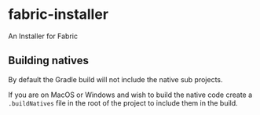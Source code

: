 # fabric-installer
An Installer for Fabric


## Building natives

By default the Gradle build will not include the native sub projects.

If you are on MacOS or Windows and wish to build the native code create a `.buildNatives` file in the root of the project to include them in the build.